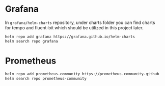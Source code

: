 # Grafana

In `grafana/helm-charts` repository, under charts folder you can find charts for tempo and fluent-bit which should be utilized in this project later.

```sh
helm repo add grafana https://grafana.github.io/helm-charts
helm search repo grafana
```

# Prometheus

```sh
helm repo add prometheus-community https://prometheus-community.github.io/helm-charts
helm search repo prometheus-community
```


